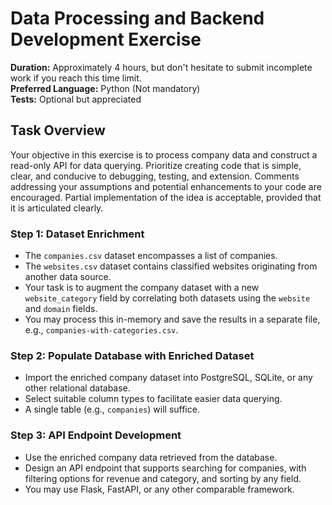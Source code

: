 # Data Processing and Backend Development Exercise
**Duration:** Approximately 4 hours, but don't hesitate to submit incomplete work if you reach this time limit.  
**Preferred Language:** Python (Not mandatory)  
**Tests:** Optional but appreciated

## Task Overview
Your objective in this exercise is to process company data and construct a read-only API for data querying. 
Prioritize creating code that is simple, clear, and conducive to debugging, testing, and extension. 
Comments addressing your assumptions and potential enhancements to your code are encouraged.
Partial implementation of the idea is acceptable, provided that it is articulated clearly.

### Step 1: Dataset Enrichment
- The `companies.csv` dataset encompasses a list of companies.
- The `websites.csv` dataset contains classified websites originating from another data source.
- Your task is to augment the company dataset with a new `website_category` field by correlating both datasets using the `website` and `domain` fields.
- You may process this in-memory and save the results in a separate file, e.g., `companies-with-categories.csv`.

### Step 2: Populate Database with Enriched Dataset
- Import the enriched company dataset into PostgreSQL, SQLite, or any other relational database.
- Select suitable column types to facilitate easier data querying.
- A single table (e.g., `companies`) will suffice.

### Step 3: API Endpoint Development
- Use the enriched company data retrieved from the database.
- Design an API endpoint that supports searching for companies, with filtering options for revenue and category, and sorting by any field.
- You may use Flask, FastAPI, or any other comparable framework.
